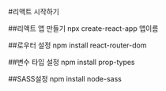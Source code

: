 #리액트 시작하기

##리액트 앱 만들기
npx create-react-app 앱이름

##로우터 설정
npm install react-router-dom

##변수 타입 설정
npm install prop-types

##SASS설정
npm install node-sass
